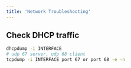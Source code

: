 ```yaml
---
title: 'Network Troubleshooting'
---
```


## Check DHCP traffic
```bash
dhcpdump -i INTERFACE
# udp 67 server, udp 68 client
tcpdump -i INTERFACE port 67 or port 68 -e -n
```
